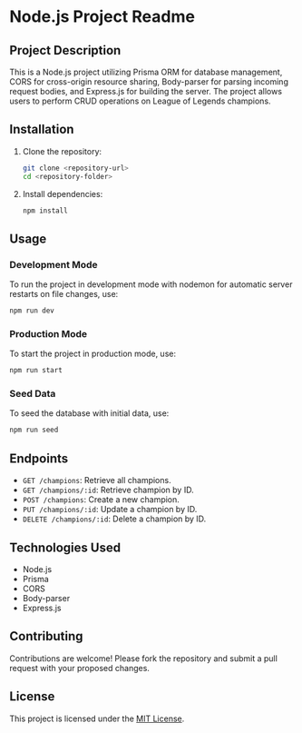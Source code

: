 # Node.js Project Readme

## Project Description
This is a Node.js project utilizing Prisma ORM for database management, CORS for cross-origin resource sharing, Body-parser for parsing incoming request bodies, and Express.js for building the server. The project allows users to perform CRUD operations on League of Legends champions.

## Installation
1. Clone the repository:
   ```bash
   git clone <repository-url>
   cd <repository-folder>
   ```

2. Install dependencies:
   ```bash
   npm install
   ```

## Usage
### Development Mode
To run the project in development mode with nodemon for automatic server restarts on file changes, use:
```bash
npm run dev
```

### Production Mode
To start the project in production mode, use:
```bash
npm run start
```

### Seed Data
To seed the database with initial data, use:
```bash
npm run seed
```

## Endpoints
- `GET /champions`: Retrieve all champions.
- `GET /champions/:id`: Retrieve champion by ID.
- `POST /champions`: Create a new champion.
- `PUT /champions/:id`: Update a champion by ID.
- `DELETE /champions/:id`: Delete a champion by ID.

## Technologies Used
- Node.js
- Prisma
- CORS
- Body-parser
- Express.js

## Contributing
Contributions are welcome! Please fork the repository and submit a pull request with your proposed changes.

## License
This project is licensed under the [MIT License](LICENSE).
